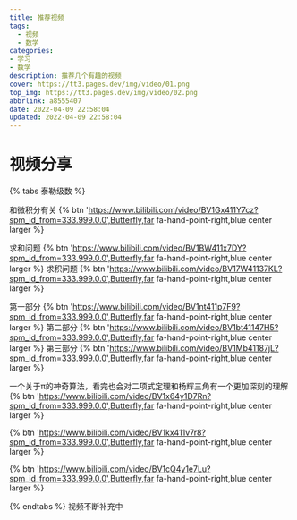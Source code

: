 ```yaml
---
title: 推荐视频
tags:
  - 视频
  - 数学
categories: 
- 学习
- 数学
description: 推荐几个有趣的视频
cover: https://tt3.pages.dev/img/video/01.png
top_img: https://tt3.pages.dev/img/video/02.png
abbrlink: a8555407
date: 2022-04-09 22:58:04
updated: 2022-04-09 22:58:04
---
```

# 视频分享

{% tabs 泰勒级数 %}
<!-- tab 泰勒级数 -->
和微积分有关
{% btn 'https://www.bilibili.com/video/BV1Gx411Y7cz?spm_id_from=333.999.0.0',Butterfly,far fa-hand-point-right,blue center larger %}
<!-- endtab -->

<!-- tab 极限问题 -->
求和问题
{% btn 'https://www.bilibili.com/video/BV1BW411x7DY?spm_id_from=333.999.0.0',Butterfly,far fa-hand-point-right,blue center larger %}
求积问题
{% btn 'https://www.bilibili.com/video/BV17W41137KL?spm_id_from=333.999.0.0',Butterfly,far fa-hand-point-right,blue center larger %}
<!-- endtab -->

<!-- tab 物理动量 -->
第一部分
{% btn 'https://www.bilibili.com/video/BV1nt411p7F9?spm_id_from=333.999.0.0',Butterfly,far fa-hand-point-right,blue center larger %}
第二部分
{% btn 'https://www.bilibili.com/video/BV1bt41147H5?spm_id_from=333.999.0.0',Butterfly,far fa-hand-point-right,blue center larger %}
第三部分
{% btn 'https://www.bilibili.com/video/BV1Mb41187jL?spm_id_from=333.999.0.0',Butterfly,far fa-hand-point-right,blue center larger %}
<!-- endtab -->

<!-- tab π -->
一个关于π的神奇算法，看完也会对二项式定理和杨辉三角有一个更加深刻的理解
{% btn 'https://www.bilibili.com/video/BV1x64y1D7Rn?spm_id_from=333.999.0.0',Butterfly,far fa-hand-point-right,blue center larger %}
<!-- endtab -->

<!-- tab 隐函数求导 -->
{% btn 'https://www.bilibili.com/video/BV1kx411v7r8?spm_id_from=333.999.0.0',Butterfly,far fa-hand-point-right,blue center larger %}
<!-- endtab -->

<!-- tab 电 -->
{% btn 'https://www.bilibili.com/video/BV1cQ4y1e7Lu?spm_id_from=333.999.0.0',Butterfly,far fa-hand-point-right,blue center larger %}
<!-- endtab -->
{% endtabs %}
视频不断补充中